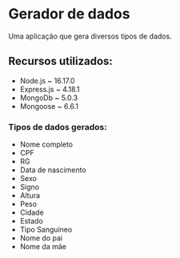 <h1>Gerador de dados</h1>

<p>Uma aplicação que gera diversos tipos de dados.</p>

<h2>Recursos utilizados:</h2>
<ul>
    <li>Node.js ~ 16.17.0</li>
    <li>Express.js ~ 4.18.1</li>
    <li>MongoDb ~ 5.0.3</li>
    <li>Mongoose ~ 6.6.1</li>
</ul>

<h3>Tipos de dados gerados:</h3>
<ul>
    <li>Nome completo</li>
    <li>CPF</li>
    <li>RG</li>
    <li>Data de nascimento</li>
    <li>Sexo</li>
    <li>Signo</li>
    <li>Altura</li>
    <li>Peso</li>
    <li>Cidade</li>
    <li>Estado</li>
    <li>Tipo Sanguíneo</li>
    <li>Nome do pai</li>
    <li>Nome da mãe</li>
</ul>